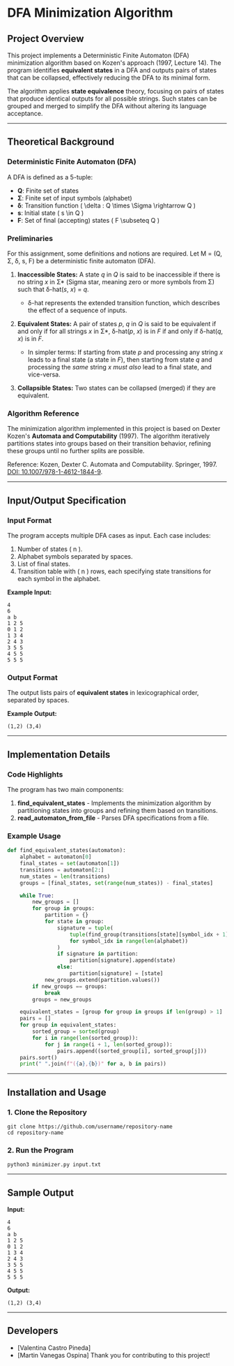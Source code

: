 # DFA Minimization Algorithm

## Project Overview
This project implements a Deterministic Finite Automaton (DFA) minimization algorithm based on Kozen's approach (1997, Lecture 14). The program identifies **equivalent states** in a DFA and outputs pairs of states that can be collapsed, effectively reducing the DFA to its minimal form.

The algorithm applies **state equivalence** theory, focusing on pairs of states that produce identical outputs for all possible strings. Such states can be grouped and merged to simplify the DFA without altering its language acceptance.

---

## Theoretical Background
### Deterministic Finite Automaton (DFA)
A DFA is defined as a 5-tuple:
- **Q**: Finite set of states
- **Σ**: Finite set of input symbols (alphabet)
- **δ**: Transition function \( \delta : Q \times \Sigma \rightarrow Q \)
- **s**: Initial state \( s \in Q \)
- **F**: Set of final (accepting) states \( F \subseteq Q \)

### Preliminaries

For this assignment, some definitions and notions are required. Let M = (Q, Σ, δ, s, F) be a deterministic finite automaton (DFA).

1.  **Inaccessible States:** A state *q* in *Q* is said to be inaccessible if there is no string *x* in Σ* (Sigma star, meaning zero or more symbols from Σ) such that δ-hat(*s*, *x*) = *q*.

    *   δ-hat represents the extended transition function, which describes the effect of a sequence of inputs.

2.  **Equivalent States:** A pair of states *p*, *q* in *Q* is said to be equivalent if and only if for all strings *x* in Σ*, δ-hat(*p*, *x*) is in *F* if and only if δ-hat(*q*, *x*) is in *F*.

    *   In simpler terms: If starting from state *p* and processing any string *x* leads to a final state (a state in *F*), then starting from state *q* and processing the *same* string *x* *must also* lead to a final state, and vice-versa.

3.  **Collapsible States:** Two states can be collapsed (merged) if they are equivalent.

### Algorithm Reference
The minimization algorithm implemented in this project is based on Dexter Kozen's **Automata and Computability** (1997). The algorithm iteratively partitions states into groups based on their transition behavior, refining these groups until no further splits are possible.

Reference:
Kozen, Dexter C. Automata and Computability. Springer, 1997. [DOI: 10.1007/978-1-4612-1844-9](https://doi.org/10.1007/978-1-4612-1844-9).

---

## Input/Output Specification
### Input Format
The program accepts multiple DFA cases as input. Each case includes:
1. Number of states \( n \).
2. Alphabet symbols separated by spaces.
3. List of final states.
4. Transition table with \( n \) rows, each specifying state transitions for each symbol in the alphabet.

**Example Input:**
```
4
6
a b
1 2 5
0 1 2
1 3 4
2 4 3
3 5 5
4 5 5
5 5 5
```

### Output Format
The output lists pairs of **equivalent states** in lexicographical order, separated by spaces.

**Example Output:**
```
(1,2) (3,4)
```

---

## Implementation Details
### Code Highlights
The program has two main components:
1. **find_equivalent_states** - Implements the minimization algorithm by partitioning states into groups and refining them based on transitions.
2. **read_automaton_from_file** - Parses DFA specifications from a file.

### Example Usage
```python
def find_equivalent_states(automaton):
    alphabet = automaton[0] 
    final_states = set(automaton[1]) 
    transitions = automaton[2:] 
    num_states = len(transitions)
    groups = [final_states, set(range(num_states)) - final_states]

    while True:
        new_groups = []
        for group in groups:
            partition = {}
            for state in group:
                signature = tuple(
                    tuple(find_group(transitions[state][symbol_idx + 1], groups)) 
                    for symbol_idx in range(len(alphabet))
                )
                if signature in partition:
                    partition[signature].append(state)
                else:
                    partition[signature] = [state]
            new_groups.extend(partition.values())
        if new_groups == groups:
            break
        groups = new_groups

    equivalent_states = [group for group in groups if len(group) > 1]
    pairs = []
    for group in equivalent_states:
        sorted_group = sorted(group)
        for i in range(len(sorted_group)):
            for j in range(i + 1, len(sorted_group)):
                pairs.append((sorted_group[i], sorted_group[j]))
    pairs.sort()
    print(" ".join(f"({a},{b})" for a, b in pairs))

```

---

## Installation and Usage
### 1. Clone the Repository
```
git clone https://github.com/username/repository-name
cd repository-name
```

### 2. Run the Program
```
python3 minimizer.py input.txt
```

---

## Sample Output
**Input:**
```
4
6
a b
1 2 5
0 1 2
1 3 4
2 4 3
3 5 5
4 5 5
5 5 5
```

**Output:**
```
(1,2) (3,4)
```

---

## Developers
- [Valentina Castro Pineda]
- [Martin Vanegas Ospina]
Thank you for contributing to this project!
